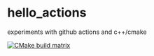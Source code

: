 # hello_actions
experiments with github actions and c++/cmake

[![CMake build matrix](https://github.com/somelun/hello_actions/actions/workflows/cmake_build.yml/badge.svg?branch=master)](https://github.com/somelun/hello_actions/actions/workflows/cmake_build.yml)
